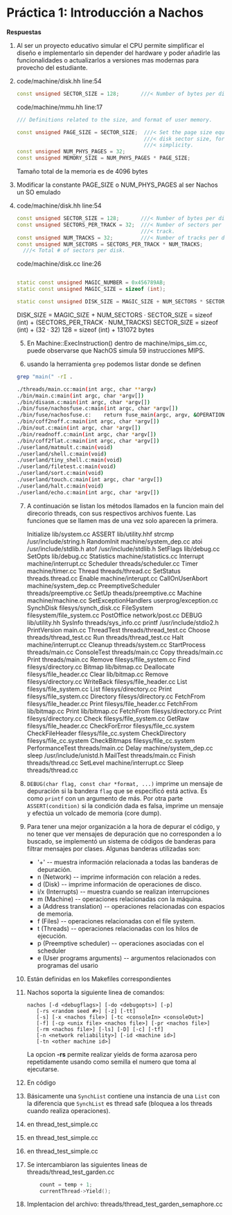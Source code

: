 # Práctica 1: Introducción a Nachos

**Respuestas**

1. Al ser un proyecto educativo simular el CPU permite simplificar el diseño e implementarlo sin depender del hardware y poder añadirle las funcionalidades o actualizarlos a versiones mas modernas para provecho del estudiante.



2. code/machine/disk.hh line:54

   ```c++
   const unsigned SECTOR_SIZE = 128;       ///< Number of bytes per disk sector.
   ```

   code/machine/mmu.hh line:17

   ```c++
   /// Definitions related to the size, and format of user memory.

   const unsigned PAGE_SIZE = SECTOR_SIZE;  ///< Set the page size equal to the
                                            ///< disk sector size, for
                                            ///< simplicity.
   const unsigned NUM_PHYS_PAGES = 32;
   const unsigned MEMORY_SIZE = NUM_PHYS_PAGES * PAGE_SIZE;
   ```

   Tamaño total de la memoria  es de 4096 bytes

3. Modificar la constante PAGE_SIZE o NUM_PHYS_PAGES  al ser Nachos un SO emulado

4. code/machine/disk.hh line:54

   ```c++
   const unsigned SECTOR_SIZE = 128;       ///< Number of bytes per disk sector.
   const unsigned SECTORS_PER_TRACK = 32;  ///< Number of sectors per disk
                                           ///< track.
   const unsigned NUM_TRACKS = 32;         ///< Number of tracks per disk.
   const unsigned NUM_SECTORS = SECTORS_PER_TRACK * NUM_TRACKS;
     ///< Total # of sectors per disk.
   ```

   code/machine/disk.cc line:26

   ```c++

   static const unsigned MAGIC_NUMBER = 0x456789AB;
   static const unsigned MAGIC_SIZE = sizeof (int);

   static const unsigned DISK_SIZE = MAGIC_SIZE + NUM_SECTORS * SECTOR_SIZE;

   ```

   DISK_SIZE = MAGIC_SIZE + NUM_SECTORS ·  SECTOR_SIZE
                      = sizeof (int) + (SECTORS_PER_TRACK · NUM_TRACKS)  SECTOR_SIZE
                      = sizeof (int) + (32 · 32) 128
                      = sizeof (int) + 131072 bytes

   5. En Machine::ExecInstruction() dentro de machine/mips_sim.cc, puede observarse que NachOS simula 59 instrucciones MIPS.

   6. usando la herramienta `grep` podemos listar donde se definen

   ```bash
   grep "main(" -rI .
   ```
   ```bash
   ./threads/main.cc:main(int argc, char **argv)
   ./bin/main.c:main(int argc, char *argv[])
   ./bin/disasm.c:main(int argc, char *argv[])
   ./bin/fuse/nachosfuse.c:main(int argc, char *argv[])
   ./bin/fuse/nachosfuse.c:    return fuse_main(argc, argv, &OPERATIONS, NULL);
   ./bin/coff2noff.c:main(int argc, char *argv[])
   ./bin/out.c:main(int argc, char *argv[])
   ./bin/readnoff.c:main(int argc, char *argv[])
   ./bin/coff2flat.c:main(int argc, char *argv[])
   ./userland/matmult.c:main(void)
   ./userland/shell.c:main(void)
   ./userland/tiny_shell.c:main(void)
   ./userland/filetest.c:main(void)
   ./userland/sort.c:main(void)
   ./userland/touch.c:main(int argc, char *argv[])
   ./userland/halt.c:main(void)
   ./userland/echo.c:main(int argc, char *argv[])
   ```


   7. A continuación se listan los métodos llamados en la funcion main del direcorio threads, con sus respectivos archivos fuente. Las funciones que se llamen mas de una vez solo aparecen la primera.

        Initialize lib/system.cc
          ASSERT lib/utility.hhf
          strcmp /usr/include/string.h
          RandomInit machine/system_dep.cc
          atoi /usr/include/stdlib.h
          atof /usr/include/stdlib.h
          SetFlags lib/debug.cc
          SetOpts lib/debug.cc
          Statistics machine/statistics.cc
          Interrupt machine/interrupt.cc
          Scheduler threads/scheduler.cc
          Timer machine/timer.cc
          Thread threads/thread.cc
          SetStatus threads.thread.cc
          Enable machine/interupt.cc
          CallOnUserAbort machine/system_dep.cc
          PreemptiveScheduler threads/preemptive.cc
          SetUp theads/preemptive.cc
          Machine machine/machine.cc
          SetExceptionHandlers userprog/exception.cc
          SynchDisk filesys/synch_disk.cc
          FileSystem filesystem/file_system.cc
          PostOffice network/post.cc
        DEBUG lib/utility.hh
        SysInfo threads/sys_info.cc
          printf /usr/include/stdio2.h
        PrintVersion main.cc
        ThreadTest threads/thread_test.cc
          Choose threads/thread_test.cc
          Run threads/thread_test.cc
        Halt machine/interrupt.cc
          Cleanup threads/system.cc
        StartProcess threads/main.cc
        ConsoleTest threads/main.cc
        Copy threads/main.cc
        Print threads/main.cc
        Remove filesys/file_system.cc
          Find filesys/directory.cc
          Bitmap lib/bitmap.cc
          Deallocate filesys/file_header.cc
          Clear lib/bitmap.cc
          Remove filesys/directory.cc
          WriteBack filesys/file_header.cc
        List filesys/file_system.cc
          List filesys/directory.cc
        Print filesys/file_system.cc
          Directory filesys/directory.cc
          FetchFrom filesys/file_header.cc
          Print filesys/file_header.cc
          FetchFrom lib/bitmap.cc
          Print lib/bitmap.cc
          FetchFrom filesys/directory.cc
          Print filesys/directory.cc
        Check filesys/file_system.cc
          GetRaw filesys/file_header.cc
          CheckForError filesys/file_cc.system
          CheckFileHeader filesys/file_cc.system
          CheckDirectory filesys/file_cc.system
          CheckBitmaps filesys/file_cc.system
        PerformanceTest threads/main.cc
        Delay machine/system_dep.cc
          sleep /usr/include/unistd.h
        MailTest threads/main.cc
        Finish threads/thread.cc
          SetLevel machine/interrupt.cc
          Sleep threads/thread.cc

   8. `DEBUG(char flag, const char *format, ...)` imprime un mensaje de depuración si la bandera `flag` que se especificó está activa. Es como `printf` con un argumento de más.
      Por otra parte `ASSERT(condition)` si la condición dada es falsa, imprime un mensaje y efectúa un volcado de memoria (core dump).

   9. Para tener una mejor organización a la hora de depurar el código, y no tener que ver mensajes de depuración que no corresponden a lo buscado, se implementó un sistema de códigos de banderas para filtrar mensajes por clases. Algunas banderas utilizadas son:

      - '+' -- muestra información relacionada a todas las banderas de depuración.
      - n (Network) -- imprime información con relación a redes.
      - d (Disk) -- imprime información de operaciones de disco.
      - i/x (Interrupts) -- muestra cuando se realizan interrupciones
      - m (Machine) -- operaciones relacionadas con la máquina.
      - a (Address translation) -- operaciones relacionadas con espacios de memoria.
      - f (Files) -- operaciones relacionadas con el file system.
      - t (Threads) -- operaciones relacionadas con los hilos de ejecución.
      - p (Preemptive scheduler) -- operaciones asociadas con el scheduler
      - e (User programs arguments) -- argumentos relacionados con programas del usario

   10. Están definidas en los Makefiles correspondientes

   11. Nachos soporta la siguiente linea de comandos:

       ~~~
       nachos [-d <debugflags>] [-do <debugopts>] [-p]
          [-rs <random seed #>] [-z] [-tt]
          [-s] [-x <nachos file>] [-tc <consoleIn> <consoleOut>]
          [-f] [-cp <unix file> <nachos file>] [-pr <nachos file>]
          [-rm <nachos file>] [-ls] [-D] [-c] [-tf]
          [-n <network reliability>] [-id <machine id>]
          [-tn <other machine id>]
       ~~~

       La opcion **-rs** permite realizar yields de forma azarosa pero repetidamente usando como semilla el numero que toma al ejecutarse.

   12. En código

   13. Básicamente una `SynchList` contiene una instancia de una `List` con la diferencia que `SynchList` es thread safe (bloquea a los threads cuando realiza operaciones).

   14.  en thread_test_simple.cc

   15. en thread_test_simple.cc

   16. en thread_test_simple.cc

   17. Se intercambiaron las siguientes lineas de threads/thread_test_garden.cc

       ```c++
           count = temp + 1;
           currentThread->Yield();
       ```

   18. Implentacion del archivo: threads/thread_test_garden_semaphore.cc
